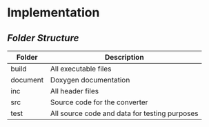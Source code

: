 # Implementation
## *Folder Structure*
|Folder|	Description|
|----|----|
build |	All executable files
document | Doxygen documentation
inc |	All header files
src	| Source code for the converter
test |	All source code and data for testing purposes

